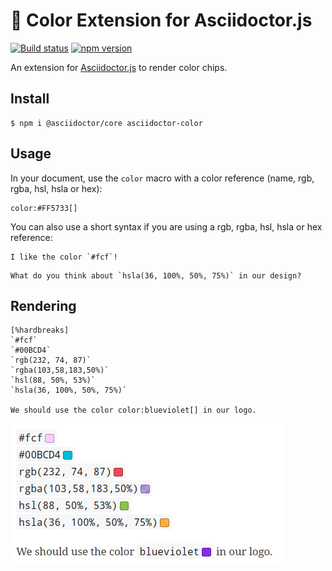 # :art: Color Extension for Asciidoctor.js

[![Build status](https://github.com/Mogztter/asciidoctor-color/workflows/Build/badge.svg)](https://github.com/Mogztter/asciidoctor-color/actions?query=workflow%3ABuild)
[![npm version](http://img.shields.io/npm/v/asciidoctor-color.svg)](https://www.npmjs.org/package/asciidoctor-color])


An extension for [Asciidoctor.js](https://github.com/asciidoctor/asciidoctor.js) to render color chips.

## Install

    $ npm i @asciidoctor/core asciidoctor-color

## Usage

In your document, use the `color` macro with a color reference (name, rgb, rgba, hsl, hsla or hex):

```
color:#FF5733[]
```

You can also use a short syntax if you are using a rgb, rgba, hsl, hsla or hex reference:

```
I like the color `#fcf`!
```

```
What do you think about `hsla(36, 100%, 50%, 75%)` in our design?
```

## Rendering

```adoc
[%hardbreaks]
`#fcf`
`#00BCD4`
`rgb(232, 74, 87)`
`rgba(103,58,183,50%)`
`hsl(88, 50%, 53%)`
`hsla(36, 100%, 50%, 75%)`

We should use the color color:blueviolet[] in our logo.
```

![](https://github.com/Mogztter/asciidoctor-color/raw/master/rendering.png)

